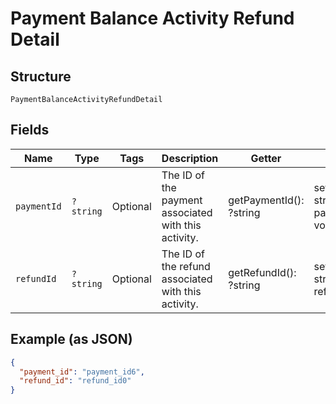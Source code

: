 
# Payment Balance Activity Refund Detail

## Structure

`PaymentBalanceActivityRefundDetail`

## Fields

| Name | Type | Tags | Description | Getter | Setter |
|  --- | --- | --- | --- | --- | --- |
| `paymentId` | `?string` | Optional | The ID of the payment associated with this activity. | getPaymentId(): ?string | setPaymentId(?string paymentId): void |
| `refundId` | `?string` | Optional | The ID of the refund associated with this activity. | getRefundId(): ?string | setRefundId(?string refundId): void |

## Example (as JSON)

```json
{
  "payment_id": "payment_id6",
  "refund_id": "refund_id0"
}
```

